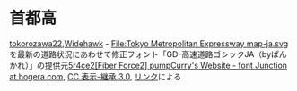 # 首都高

<a href="//commons.wikimedia.org/w/index.php?title=User:Tokorozawa22&amp;action=edit&amp;redlink=1" class="new" title="User:Tokorozawa22 (page does not exist)">tokorozawa22</a>,<a href="//commons.wikimedia.org/wiki/User:Widehawk" title="User:Widehawk">Widehawk</a> - <a href="//commons.wikimedia.org/wiki/File:Tokyo_Metropolitan_Expressway_map-ja.svg" title="File:Tokyo Metropolitan Expressway map-ja.svg">File:Tokyo Metropolitan Expressway map-ja.svg</a>を最新の道路状況にあわせて修正<span lang="ja">フォント「GD-高速道路ゴシックJA（byぱんかれ）」の提供元</span><a rel="nofollow" class="external text" href="http://www.hogera.com/pcb/font/">5r4ce2[Fiber Force2] pumpCurry's Website - font Junction at hogera.com</a>, <a href="https://creativecommons.org/licenses/by-sa/3.0" title="Creative Commons Attribution-Share Alike 3.0">CC 表示-継承 3.0</a>, <a href="https://commons.wikimedia.org/w/index.php?curid=8533658">リンク</a>による
